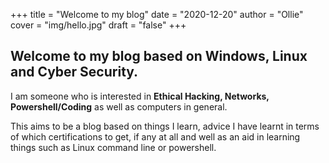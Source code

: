 +++
title = "Welcome to my blog"
date = "2020-12-20"
author = "Ollie"
cover = "img/hello.jpg"
draft = "false"
+++
## Welcome to my blog based on Windows, Linux and Cyber Security.
I am someone who is interested in **Ethical Hacking, Networks, Powershell/Coding** as well as computers in general.

This aims to be a blog based on things I learn, advice I have learnt in terms of which certifications to get, if any at all and well as an aid in learning things such as Linux command line or powershell.
